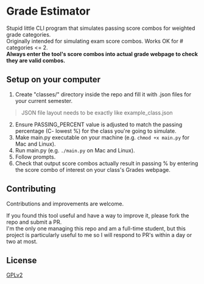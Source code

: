# Grade Estimator

Stupid little CLI program that simulates passing score combos for weighted grade categories.  
Originally intended for simulating exam score combos. Works OK for # categories <= 2.  
**Always enter the tool's score combos into actual grade webpage to check they are valid combos.**

## Setup on your computer
1. Create "classes/" directory inside the repo and fill it with .json files for your current semester.
> JSON file layout needs to be exactly like example_class.json
2. Ensure PASSING_PERCENT value is adjusted to match the passing percentage (C- lowest %) for the class you're going to simulate.
3. Make main.py executable on your machine (e.g. `chmod +x main.py` for Mac and Linux).
4. Run main.py (e.g. `./main.py` on Mac and Linux).
5. Follow prompts.
6. Check that output score combos actually result in passing % by entering the score combo of interest on your class's Grades webpage.

## Contributing
Contributions and improvements are welcome.

If you found this tool useful and have a way to improve it, please fork the repo and submit a PR.
<br>
I'm the only one managing this repo and am a full-time student, but this project is particularly useful to me so I will respond to PR's within a day or two at most.

## License
[GPLv2](LICENSE)